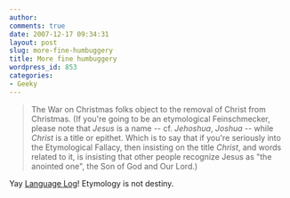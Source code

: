 ```yaml
---
author:
comments: true
date: 2007-12-17 09:34:31
layout: post
slug: more-fine-humbuggery
title: More fine humbuggery
wordpress_id: 853
categories:
- Geeky
---
```


> The War on Christmas folks object to the removal of Christ from Christmas.  (If you're going to be an etymological Feinschmecker, please note that _Jesus_ is  a name -- cf. _Jehoshua_, _Joshua_ -- while _Christ_ is a title or epithet.  Which is to say that if you're seriously into the Etymological Fallacy, then insisting on the title _Christ_, and words related to it, is insisting that other people recognize Jesus as "the anointed one", the Son of God and Our Lord.)

Yay [Language Log](http://itre.cis.upenn.edu/~myl/languagelog/archives/005228.html)! Etymology is not destiny.

